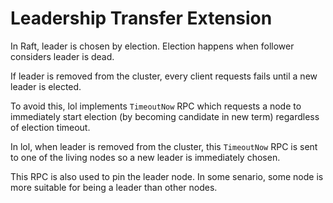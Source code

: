 # Leadership Transfer Extension

In Raft, leader is chosen by election.
Election happens when follower considers leader is dead.

If leader is removed from the cluster, every client requests
fails until a new leader is elected.

To avoid this, lol implements `TimeoutNow` RPC which requests a node to
immediately start election (by becoming candidate in new term) regardless of election timeout.

In lol, when leader is removed from the cluster, this `TimeoutNow` RPC is sent to 
one of the living nodes so a new leader is immediately chosen.

This RPC is also used to pin the leader node.
In some senario, some node is more suitable for being a leader than other nodes.